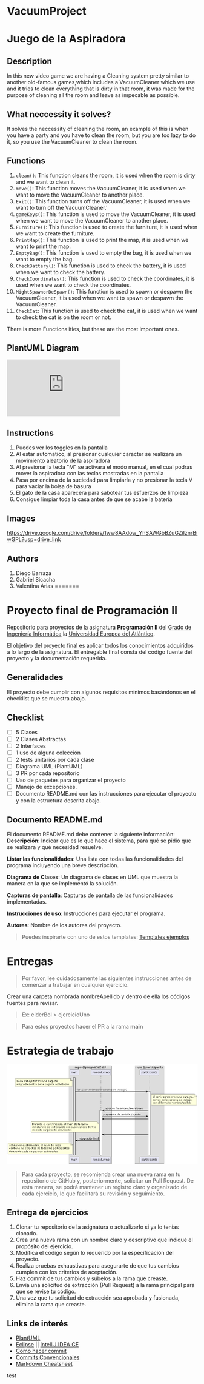 
# VacuumProject
# Juego de la Aspiradora
## Description
In this new video game we are having a Cleaning system pretty similar to another old-famous games,which includes a VacuumCleaner which we use and it tries to clean everything that is dirty in that room, it was made for the purpose of cleaning all the room and leave as impecable as possible.
## What neccessity it solves?
It solves the neccessity of cleaning the room, an example of this is when you have a party and you have to clean the room, but you are too lazy to do it, so you use the VacuumCleaner to clean the room.
## Functions
1. `clean()`: This function cleans the room, it is used when the room is dirty and we want to clean it.
2. `move()`: This function moves the VacuumCleaner, it is used when we want to move the VacuumCleaner to another place.
3. `Exit()`: This function turns off the VacuumCleaner, it is used when we want to turn off the VacuumCleaner.'
4. `gameKeys()`: This function is used to move the VacuumCleaner, it is used when we want to move the VacuumCleaner to another place.
5. `Furniture()`: This function is used to create the furniture, it is used when we want to create the furniture.
6. `PrintMap()`: This function is used to print the map, it is used when we want to print the map.
7. `EmptyBag()`: This function is used to empty the bag, it is used when we want to empty the bag.
8. `CheckBattery()`: This function is used to check the battery, it is used when we want to check the battery.
9. `CheckCoordinates()`: This function is used to check the coordinates, it is used when we want to check the coordinates.
10. `MightSpawnorDeSpawn()`: This function is used to spawn or despawn the VacuumCleaner, it is used when we want to spawn or despawn the VacuumCleaner.
11. `CheckCat`: This function is used to check the cat, it is used when we want to check the cat is on the room or not.

There is more Functionalities, but these are the most important ones.

## PlantUML Diagram
![Plant UML](https://www.plantuml.com/plantuml/dual.html)

## Instructions

1. Puedes ver los toggles en la pantalla
2. Al estar automatico, al presionar cualquier caracter se realizara un movimiento aleatorio de la aspiradora
3. Al presionar la tecla "M" se activara el modo manual, en el cual podras mover la aspiradora con las teclas mostradas en la pantalla
4. Pasa por encima de la suciedad para limpiarla y no presionar la tecla V para vaciar la bolsa de basura
5. El gato de la casa aparecera para sabotear tus esfuerzos de limpieza
6. Consigue limpiar toda la casa antes de que se acabe la bateria

## Images
https://drive.google.com/drive/folders/1ww8AAdow_YhSAWGbBZuGZiIznrBiwGPL?usp=drive_link
## Authors
1. Diego Barraza 
2. Gabriel Sicacha
3. Valentina Arias
=======
# Proyecto final de Programación II
Repositorio para proyectos de la asignatura **Programación II** del [Grado de Ingeniería Informática](https://www.uneatlantico.es/escuela-politecnica-superior/estudios-grado-oficial-en-ingenieria-informatica) la [Universidad Europea del Atlántico](https://www.uneatlantico.es).

El objetivo del proyecto final es aplicar todos los conocimientos adquiridos a lo largo de la asignatura. El entregable final
consta del código fuente del proyecto y la documentación requerida.

## Generalidades
El proyecto debe cumplir con algunos requisitos mínimos basándonos en el checklist que se muestra abajo.

## Checklist
* [ ] 5 Clases
* [ ] 2 Clases Abstractas
* [ ] 2 Interfaces
* [ ] 1 uso de alguna colección
* [ ] 2 tests unitarios por cada clase
* [ ] Diagrama UML (PlantUML)
* [ ] 3 PR por cada repositorio
* [ ] Uso de paquetes para organizar el proyecto
* [ ] Manejo de excepciones.
* [ ] Documento README.md con las instrucciones para ejecutar el proyecto y con la estructura descrita abajo.

## Documento README.md
El documento README.md debe contener la siguiente información:
**Descripción**: Indicar que es lo que hace el sistema, para qué se pidió que se realizara y qué necesidad resuelve.

**Listar las funcionalidades**: Una lista con todas las funcionalidades del programa incluyendo una breve descripción.

**Diagrama de Clases**: Un diagrama de clases en UML que muestra la manera en la que se implementó la solución.

**Capturas de pantalla**: Capturas de pantalla de las funcionalidades implementadas.

**Instrucciones de uso**: Instrucciones para ejecutar el programa.

**Autores**: Nombre de los autores del proyecto.

> Puedes inspirarte con uno de estos templates: [Templates ejemplos](https://github.com/durgeshsamariya/awesome-github-profile-readme-templates/tree/master/templates)

# Entregas

> Por favor, lee cuidadosamente las siguientes instrucciones antes de comenzar a trabajar en cualquier ejercicio.

Crear una carpeta nombrada nombreApellido y dentro de ella los códigos fuentes para revisar.

> Ex: elderBol > ejercicioUno


> Para estos proyectos hacer el PR a la rama **main**


# Estrategia de trabajo
[![](docs/assets/strategy.png)](docs/strategy.puml)

> Para cada proyecto, se recomienda crear una nueva rama en tu repositorio de GitHub y, posteriormente,
solicitar un Pull Request. De esta manera, se podrá mantener un registro claro y organizado de cada ejercicio, lo que facilitará su revisión y seguimiento.


## Entrega de ejercicios
1. Clonar tu repositorio de la asignatura o actualizarlo si ya lo tenías clonado.
2. Crea una nueva rama con un nombre claro y descriptivo que indique el propósito del ejercicio.
3. Modifica el código según lo requerido por la especificación del proyecto.
4. Realiza pruebas exhaustivas para asegurarte de que tus cambios cumplen con los criterios de aceptación.
5. Haz commit de tus cambios y súbelos a la rama que creaste.
6. Envía una solicitud de extracción (Pull Request) a la rama principal para que se revise tu código.
7. Una vez que tu solicitud de extracción sea aprobada y fusionada, elimina la rama que creaste.


## Links de interés
* [PlantUML](https://plantuml.ctdesarrollo-sdr.org)
* [Eclipse](https://www.eclipse.org/downloads/) || [IntelliJ IDEA CE](https://www.jetbrains.com/es-es/idea/)
* [Como hacer commit](https://github.com/eabol/progra2-22-23/blob/main/docs/commits.md)
* [Commits Convencionales](https://www.conventionalcommits.org/en/v1.0.0/)
* [Markdown Cheatsheet](https://github.com/adam-p/markdown-here/wiki/Markdown-Cheatsheet)

test
